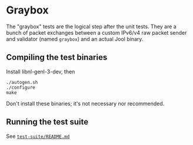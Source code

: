 # Graybox

The "graybox" tests are the logical step after the unit tests. They are a bunch of packet exchanges between a custom IPv6/v4 raw packet sender and validator (named `graybox`) and an actual Jool binary.

## Compiling the test binaries

Install libnl-genl-3-dev, then

	./autogen.sh
	./configure
	make

Don't install these binaries; it's not necessary nor recommended.

## Running the test suite

See [`test-suite/README.md`](test-suite/README.md)
